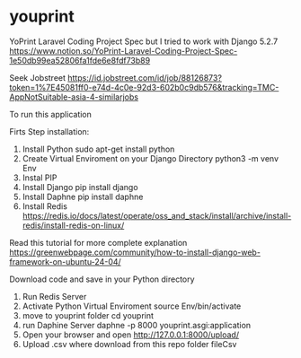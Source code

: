 # youprint
YoPrint Laravel Coding Project Spec but I tried to work with Django 5.2.7
https://www.notion.so/YoPrint-Laravel-Coding-Project-Spec-1e50db99ea52806fa1fde6e8fdf73b89

Seek Jobstreet
https://id.jobstreet.com/id/job/88126873?token=1%7E45081ff0-e74d-4c0e-92d3-602b0c9db576&tracking=TMC-AppNotSuitable-asia-4-similarjobs

To run this application

Firts Step installation:

1. Install Python
  sudo apt-get install python
2. Create Virtual Enviroment on your Django Directory
   python3 -m venv Env
4. Instal PIP
5. Install Django
  pip install django
6. Install Daphne
  pip install daphne
7. Install Redis
   https://redis.io/docs/latest/operate/oss_and_stack/install/archive/install-redis/install-redis-on-linux/

Read this tutorial for more complete explanation
https://greenwebpage.com/community/how-to-install-django-web-framework-on-ubuntu-24-04/

Download code and save in your Python directory
1. Run Redis Server
2. Activate Python Virtual Enviroment
   source Env/bin/activate
3. move to youprint folder
   cd youprint
4. run Daphine Server
   daphne -p 8000 youprint.asgi:application
5. Open your browser and open http://127.0.0.1:8000/upload/
6. Upload .csv where download from this repo folder fileCsv
